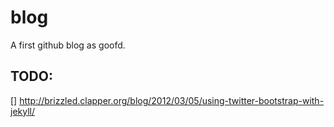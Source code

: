 blog
====

A first github blog as goofd.

TODO:
-----

[] http://brizzled.clapper.org/blog/2012/03/05/using-twitter-bootstrap-with-jekyll/
